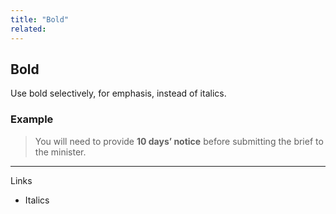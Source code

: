 ```yaml
---
title: "Bold"
related:
---
```


## Bold

Use bold selectively, for emphasis, instead of italics.

### Example

> You will need to provide **10 days’ notice** before submitting the brief to the minister.

---

Links

- Italics
